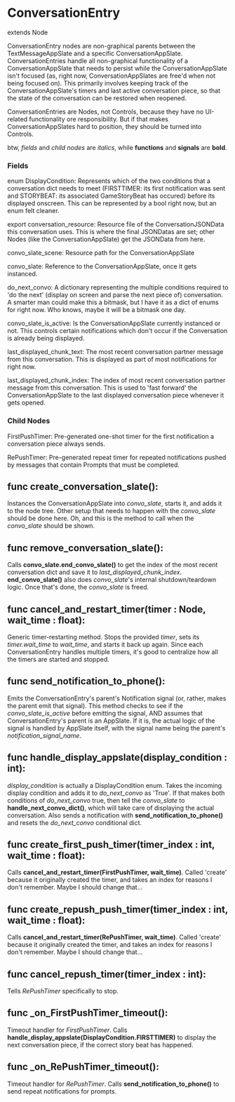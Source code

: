 # ConversationEntry
extends Node

ConversationEntry nodes are non-graphical parents between the TextMessageAppSlate and a specific ConversationAppSlate. ConversationEntries handle all non-graphical functionality of a ConversationAppSlate that needs to persist while the ConversationAppSlate isn't focused (as, right now, ConversationAppSlates are free'd when not being focused on). This primarily involves keeping track of the ConversationAppSlate's timers and last active conversation piece, so that the state of the conversation can be restored when reopened.

ConversationEntries are Nodes, not Controls, because they have no UI-related functionality ore responsibility. But if that makes ConversationAppSlates hard to position, they should be turned into Controls.

btw, _fields_ and _child nodes_ are _italics_, while **functions** and **signals** are **bold**.

### Fields
enum DisplayCondition: Represents which of the two conditions that a conversation dict needs to meet (FIRSTTIMER: its first notification was sent and STORYBEAT: its associated GameStoryBeat has occured) before its displayed onscreen. This can be represented by a bool right now, but an enum felt cleaner.

export conversation_resource: Resource file of the ConversationJSONData this conversation uses. This is where the final JSONDatas are set; other Nodes (like the ConversationAppSlate) get the JSONData from here.

convo_slate_scene: Resource path for the ConversationAppSlate

convo_slate: Reference to the ConversationAppSlate, once it gets instanced.

do_next_convo: A dictionary representing the multiple conditions required to 'do the next' (display on screen and parse the next piece of) conversation. A smarter man could make this a bitmask, but I have it as a dict of enums for right now. Who knows, maybe it will be a bitmask one day.

convo_slate_is_active: Is the ConversationAppSlate currently instanced or not. This controls certain notifications which don't occur if the Conversation is already being displayed.

last_displayed_chunk_text: The most recent conversation partner message from this conversation. This is displayed as part of most notifications for right now.

last_displayed_chunk_index: The index of most recent conversation partner message from this conversation. This is used to 'fast forward' the ConversationAppSlate to the last displayed conversation piece whenever it gets opened.

### Child Nodes
FirstPushTimer: Pre-generated one-shot timer for the first notification a conversation piece always sends.

RePushTimer: Pre-generated repeat timer for repeated notifications pushed by messages that contain Prompts that must be completed.

## func create_conversation_slate():
Instances the ConversationAppSlate into _convo_slate_, starts it, and adds it to the node tree. Other setup that needs to happen with the _convo_slate_ should be done here. Oh, and this is the method to call when the _convo_slate_ should be shown.
	
## func remove_conversation_slate():
Calls **convo_slate.end_convo_slate()** to get the index of the most recent conversation dict and save it to _last_displayed_chunk_index_. **end_convo_slate()** also does _convo_slate_'s internal shutdown/teardown logic. Once that's done, the _convo_slate_ is freed.

## func cancel_and_restart_timer(timer : Node, wait_time : float):
Generic timer-restarting method. Stops the provided _timer_, sets its _timer.wait_time_ to _wait_time_, and starts it back up again. Since each ConversationEntry handles multiple timers, it's good to centralize how all the timers are started and stopped.
	
## func send_notification_to_phone():
Emits the ConversationEntry's parent's Notification signal (or, rather, makes the parent emit that signal). This method checks to see if the _convo_slate_is_active_ before emitting the signal, AND assumes that ConversationEntry's parent is an AppSlate. If it is, the actual logic of the signal is handled by AppSlate itself, with the signal name being the parent's _notification_signal_name_.

## func handle_display_appslate(display_condition : int):
_display_condition_ is actually a DisplayCondition enum.
Takes the incoming display condition and adds it to _do_next_convo_ as 'True'. If that makes both conditions of _do_next_convo_ true, then tell the _convo_slate_ to **handle_next_convo_dict()**, which will take care of displaying the actual conversation. Also sends a notification with **send_notification_to_phone()** and resets the _do_next_convo_ conditional dict.

## func create_first_push_timer(timer_index : int, wait_time : float):
Calls **cancel_and_restart_timer(FirstPushTimer, wait_time)**. Called 'create' because it originally created the timer, and takes an index for reasons I don't remember. Maybe I should change that...

	
## func create_repush_push_timer(timer_index : int, wait_time : float):
Calls **cancel_and_restart_timer(RePushTimer, wait_time)**. Called 'create' because it originally created the timer, and takes an index for reasons I don't remember. Maybe I should change that...

## func cancel_repush_timer(timer_index : int):
Tells _RePushTimer_ specifically to stop.


## func _on_FirstPushTimer_timeout():
Timeout handler for _FirstPushTimer_. Calls **handle_display_appslate(DisplayCondition.FIRSTTIMER)** to display the next conversation piece, if the correct story beat has happened.

## func _on_RePushTimer_timeout():
Timeout handler for _RePushTimer_. Calls **send_notification_to_phone()** to send repeat notifications for prompts.
